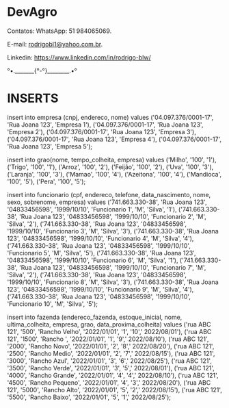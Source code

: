 # DevAgro

Contatos:
WhatsApp: 51 984065069.

E-mail: rodrigobl1@yahoo.com.br.

Linkedin: https://www.linkedin.com/in/rodrigo-blw/

°•._______{°-°}________.•°



# INSERTS


insert into empresa (cnpj, endereco, nome) 
values 
('04.097.376/0001-17', 'Rua Joana 123', 'Empresa 1'),
('04.097.376/0001-17', 'Rua Joana 123', 'Empresa 2'),
('04.097.376/0001-17', 'Rua Joana 123', 'Empresa 3'),
('04.097.376/0001-17', 'Rua Joana 123', 'Empresa 4'),
('04.097.376/0001-17', 'Rua Joana 123', 'Empresa 5');

insert into grao(nome, tempo_colheita, empresa) 
values
('Milho', '100', '1'),
('Trigo', '100', '1'),
('Arroz', '100', '2'),
('Feijão', '100', '2'),
('Uva', '100', '3'),
('Laranja', '100', '3'),
('Mamao', '100', '4'),
('Azeitona', '100', '4'),
('Mandioca', '100', '5'),
('Pera', '100', '5');

insert into funcionario (cpf, endereco, telefone, data_nascimento, nome, sexo, sobrenome, empresa) 
values 
('741.663.330-38', 'Rua Joana 123', '04833456598', '1999/10/10', 'Funcionario 1', 'M', 'Silva', '1'),
('741.663.330-38', 'Rua Joana 123', '04833456598', '1999/10/10', 'Funcionario 2', 'M', 'Silva', '2'),
('741.663.330-38', 'Rua Joana 123', '04833456598', '1999/10/10', 'Funcionario 3', 'M', 'Silva', '3'),
('741.663.330-38', 'Rua Joana 123', '04833456598', '1999/10/10', 'Funcionario 4', 'M', 'Silva', '4'),
('741.663.330-38', 'Rua Joana 123', '04833456598', '1999/10/10', 'Funcionario 5', 'M', 'Silva', '5'),
('741.663.330-38', 'Rua Joana 123', '04833456598', '1999/10/10', 'Funcionario 6', 'M', 'Silva', '1'),
('741.663.330-38', 'Rua Joana 123', '04833456598', '1999/10/10', 'Funcionario 7', 'M', 'Silva', '2'),
('741.663.330-38', 'Rua Joana 123', '04833456598', '1999/10/10', 'Funcionario 8', 'M', 'Silva', '3'),
('741.663.330-38', 'Rua Joana 123', '04833456598', '1999/10/10', 'Funcionario 9', 'M', 'Silva', '4'),
('741.663.330-38', 'Rua Joana 123', '04833456598', '1999/10/10', 'Funcionario 10', 'M', 'Silva', '5');

insert into fazenda (endereco_fazenda, estoque_inicial, nome, ultima_colheita, empresa, grao, data_proxima_colheita) 
values 
('rua ABC 121', '500', 'Rancho Velho', '2022/01/01', '1', '10',' 2022/08/01'),
('rua ABC 121', '1500', 'Rancho ', '2022/01/01', '1', '9',' 2022/08/10'),
('rua ABC 121', '2000', 'Rancho Novo', '2022/01/01', '2', '8',' 2022/08/20'),
('rua ABC 121', '2500', 'Rancho Medio', '2022/01/01', '2', '7',' 2022/08/15'),
('rua ABC 121', '3000', 'Rancho Azul', '2022/01/01', '3', '6',' 2022/08/25'),
('rua ABC 121', '3500', 'Rancho Verde', '2022/01/01', '3', '5',' 2022/08/01'),
('rua ABC 121', '4000', 'Rancho Grande', '2022/01/01', '4', '4',' 2022/08/10'),
('rua ABC 121', '4500', 'Rancho Pequeno', '2022/01/01', '4', '3',' 2022/08/20'),
('rua ABC 121', '5000', 'Rancho Alto', '2022/01/01', '5', '2',' 2022/08/15'),
('rua ABC 121', '5500', 'Rancho Baixo', '2022/01/01', '5', '1',' 2022/08/25');
